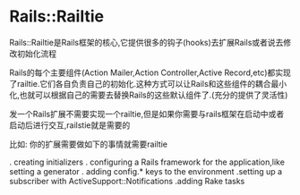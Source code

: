 # Rails::Railtie

Rails::Railtie是Rails框架的核心,它提供很多的钩子(hooks)去扩展Rails或者说去修改初始化流程

Rails的每个主要组件(Action Mailer,Action Controller,Active Record,etc)都实现了railtie.它们各自负责自己的初始化.这种方式可以让Rails和这些组件的耦合最小化,也就可以根据自己的需要去替换Rails的这些默认组件了.(充分的提供了灵活性)

发一个Rails扩展不需要实现一个railtie,但是如果你需要与rails框架在启动中或者启动后进行交互,railstie就是需要的

比如: 你的扩展需要做如下的事情就需要railtie

 . creating initializers
 . configuring a Rails framework for the application,like setting a generator
. adding config.* keys to the environment
.setting up a subscriber with ActiveSupport::Notifications
.adding Rake tasks 